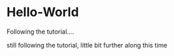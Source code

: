 # Hello-World
Following the tutorial.... 

still following the tutorial, little bit further along this time
